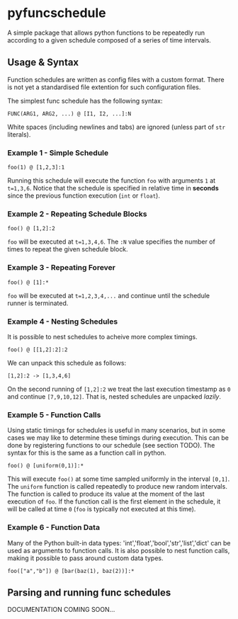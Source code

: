 # pyfuncschedule

A simple package that allows python functions to be repeatedly run according to a given schedule composed of a series of time intervals.

## Usage & Syntax

Function schedules are written as config files with a custom format. There is not yet a standardised file extention for such configuration files.

The simplest func schedule has the following syntax: 
```
FUNC(ARG1, ARG2, ...) @ [I1, I2, ...]:N
```
White spaces (including newlines and tabs) are ignored (unless part of `str` literals).

### Example 1 - Simple Schedule
```
foo(1) @ [1,2,3]:1
```

Running this schedule will execute the function `foo` with arguments `1` at `t=1,3,6`. Notice that the schedule is specified in relative time in __seconds__ since the previous function execution (`int` or `float`).

### Example 2 - Repeating Schedule Blocks
```
foo() @ [1,2]:2
```

`foo` will be executed at `t=1,3,4,6`. The `:N` value specifies the number of times to repeat the given schedule block.

### Example 3 - Repeating Forever
```
foo() @ [1]:*
```

`foo` will be executed at `t=1,2,3,4,...` and continue until the schedule runner is terminated.

### Example 4 - Nesting Schedules

It is possible to nest schedules to acheive more complex timings.
```
foo() @ [[1,2]:2]:2
```
We can unpack this schedule as follows:
```
[1,2]:2 -> [1,3,4,6]
```
On the second running of `[1,2]:2` we treat the last execution timestamp as `0` and continue `[7,9,10,12]`. That is, nested schedules are unpacked _lazily_.

### Example 5 - Function Calls

Using static timings for schedules is useful in many scenarios, but in some cases we may like to determine these timings during execution. This can be done by registering functions to our schedule (see section TODO).
The syntax for this is the same as a function call in python.

```
foo() @ [uniform(0,1)]:*
```

This will execute `foo()` at some time sampled uniformly in the interval `[0,1]`. The `uniform` function is called repeatedly to produce new random intervals. The function is called to produce its value at the moment of the last execution of `foo`. If the function call is the first element in the schedule, it will be called at time `0` (`foo` is typically not executed at this time).

### Example 6 - Function Data

Many of the Python built-in data types: 'int','float','bool','str','list','dict' can be used as arguments to function calls. It is also possible to nest function calls, making it possible to pass around custom data types. 
```
foo(["a","b"]) @ [bar(baz(1), baz(2))]:*
```

## Parsing and running func schedules

DOCUMENTATION COMING SOON...



